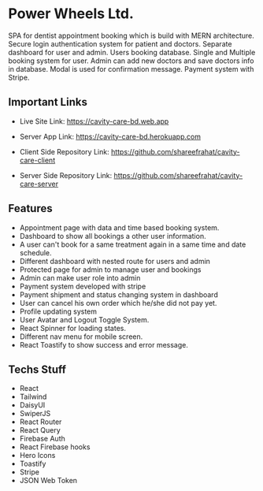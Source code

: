# Power Wheels Ltd.

  <p>SPA for dentist appointment booking which is build with MERN architecture. Secure login authentication system for patient and doctors. Separate dashboard for user and admin. Users booking database. Single and Multiple booking system for user. Admin can add new doctors and save doctors info in database. Modal is used for confirmation message. Payment system with Stripe.</p>

## Important Links

- Live Site Link: https://cavity-care-bd.web.app

- Server App Link: https://cavity-care-bd.herokuapp.com

- Client Side Repository Link: https://github.com/shareefrahat/cavity-care-client

- Server Side Repository Link: https://github.com/shareefrahat/cavity-care-server

## Features

- Appointment page with data and time based booking system.
- Dashboard to show all bookings a other user information.
- A user can't book for a same treatment again in a same time and date schedule.
- Different dashboard with nested route for users and admin
- Protected page for admin to manage user and bookings
- Admin can make user role into admin
- Payment system developed with stripe
- Payment shipment and status changing system in dashboard
- User can cancel his own order which he/she did not pay yet.
- Profile updating system
- User Avatar and Logout Toggle System.
- React Spinner for loading states.
- Different nav menu for mobile screen.
- React Toastify to show success and error message.

## Techs Stuff

- React
- Tailwind
- DaisyUI
- SwiperJS
- React Router
- React Query
- Firebase Auth
- React Firebase hooks
- Hero Icons
- Toastify
- Stripe
- JSON Web Token
